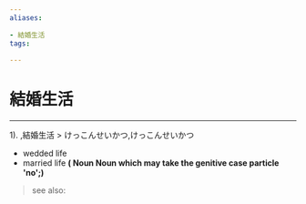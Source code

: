 ```yaml
---
aliases:
    
- 結婚生活
tags:
    
---
```


# 結婚生活
---
1).
,結婚生活 > けっこんせいかつ,けっこんせいかつ

- wedded life
- married life
**( Noun Noun which may take the genitive case particle 'no';)**
> see also: 
            